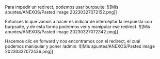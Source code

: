 Para impedir un redirect, podemos usar burpsuite:
![[Mis apuntes/ANEXOS/Pasted image 20230327072152.png]]

Entonces lo que vamos a hacer es indicar de interceptar la respuesta con burpsuite, y de esta forma podremos ver y manipular ese redirect:
![[Mis apuntes/ANEXOS/Pasted image 20230327072342.png]]

Hacemos clic en forward y nos encontramos con el redirect, el cual podemos manipular y poner /admin:
![[Mis apuntes/ANEXOS/Pasted image 20230327072436.png]]
